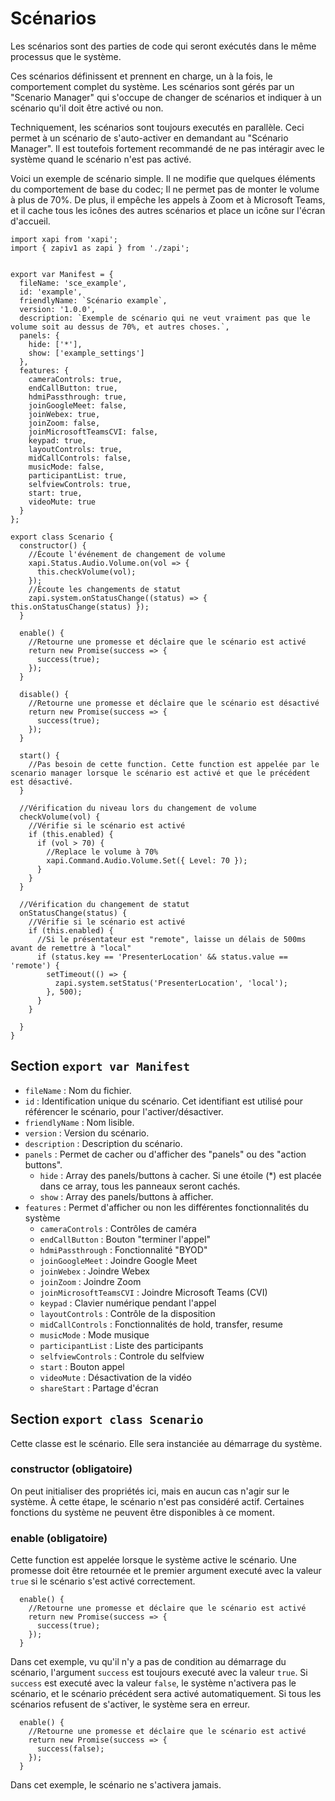 # Scénarios
Les scénarios sont des parties de code qui seront exécutés dans le même processus que le système.

Ces scénarios définissent et prennent en charge, un à la fois, le comportement complet du système. Les scénarios sont gérés par un "Scenario Manager" qui s'occupe de changer de scénarios et indiquer à un scénario qu'il doit être activé ou non.

Techniquement, les scénarios sont toujours executés en parallèle. Ceci permet à un scénario de s'auto-activer en demandant au "Scénario Manager". Il est toutefois fortement recommandé de ne pas intéragir avec le système quand le scénario n'est pas activé.

Voici un exemple de scénario simple. Il ne modifie que quelques éléments du comportement de base du codec; Il ne permet pas de monter le volume à plus de 70%. De plus, il empêche les appels à Zoom et à Microsoft Teams, et il cache tous les icônes des autres scénarios et place un icône sur l'écran d'accueil.

```JS
import xapi from 'xapi';
import { zapiv1 as zapi } from './zapi';


export var Manifest = {
  fileName: 'sce_example',
  id: 'example',
  friendlyName: `Scénario example`,
  version: '1.0.0',
  description: `Exemple de scénario qui ne veut vraiment pas que le volume soit au dessus de 70%, et autres choses.`,
  panels: {
    hide: ['*'],
    show: ['example_settings']
  },
  features: {
    cameraControls: true,
    endCallButton: true,
    hdmiPassthrough: true,
    joinGoogleMeet: false,
    joinWebex: true,
    joinZoom: false,
    joinMicrosoftTeamsCVI: false,
    keypad: true,
    layoutControls: true,
    midCallControls: false,
    musicMode: false,
    participantList: true,
    selfviewControls: true,
    start: true,
    videoMute: true
  }
};

export class Scenario {
  constructor() {
    //Écoute l'événement de changement de volume
    xapi.Status.Audio.Volume.on(vol => {
      this.checkVolume(vol);
    });
    //Écoute les changements de statut
    zapi.system.onStatusChange((status) => { this.onStatusChange(status) });
  }

  enable() {
    //Retourne une promesse et déclaire que le scénario est activé
    return new Promise(success => {
      success(true);
    });
  }

  disable() {
    //Retourne une promesse et déclaire que le scénario est désactivé
    return new Promise(success => {
      success(true);
    });
  }

  start() {
    //Pas besoin de cette function. Cette function est appelée par le scenario manager lorsque le scénario est activé et que le précédent est désactivé.
  }

  //Vérification du niveau lors du changement de volume
  checkVolume(vol) {
    //Vérifie si le scénario est activé
    if (this.enabled) {
      if (vol > 70) {
        //Replace le volume à 70%
        xapi.Command.Audio.Volume.Set({ Level: 70 });
      }
    }
  }

  //Vérification du changement de statut
  onStatusChange(status) {
    //Vérifie si le scénario est activé
    if (this.enabled) {
      //Si le présentateur est "remote", laisse un délais de 500ms avant de remettre à "local"
      if (status.key == 'PresenterLocation' && status.value == 'remote') {
        setTimeout(() => {
          zapi.system.setStatus('PresenterLocation', 'local');
        }, 500);
      }
    }

  }
}
```

## Section `export var Manifest`
- `fileName` : Nom du fichier.
- `id` : Identification unique du scénario. Cet identifiant est utilisé pour référencer le scénario, pour l'activer/désactiver.
- `friendlyName` : Nom lisible.
- `version` : Version du scénario.
- `description` : Description du scénario.
- `panels` : Permet de cacher ou d'afficher des "panels" ou des "action buttons".
  - `hide` : Array des panels/buttons à cacher. Si une étoile (*) est placée dans ce array, tous les panneaux seront cachés.
  - `show` : Array des panels/buttons à afficher.
- `features` : Permet d'afficher ou non les différentes fonctionnalités du système
  - `cameraControls` : Contrôles de caméra
  - `endCallButton` : Bouton "terminer l'appel"
  - `hdmiPassthrough` : Fonctionnalité "BYOD"
  - `joinGoogleMeet` : Joindre Google Meet
  - `joinWebex` : Joindre Webex
  - `joinZoom` : Joindre Zoom
  - `joinMicrosoftTeamsCVI` : Joindre Microsoft Teams (CVI)
  - `keypad` : Clavier numérique pendant l'appel
  - `layoutControls` : Contrôle de la disposition
  - `midCallControls` : Fonctionnalités de hold, transfer, resume
  - `musicMode` : Mode musique
  - `participantList` : Liste des participants
  - `selfviewControls` : Controle du selfview
  - `start` : Bouton appel
  - `videoMute` : Désactivation de la vidéo
  - `shareStart` : Partage d'écran
 
## Section `export class Scenario`
Cette classe est le scénario. Elle sera instanciée au démarrage du système.

### constructor (obligatoire)
On peut initialiser des propriétés ici, mais en aucun cas n'agir sur le système. À cette étape, le scénario n'est pas considéré actif. Certaines fonctions du système ne peuvent être disponibles à ce moment.

### enable (obligatoire)
Cette function est appelée lorsque le système active le scénario. Une promesse doit être retournée et le premier argument executé avec la valeur `true` si le scénario s'est activé correctement.
```JS
  enable() {
    //Retourne une promesse et déclaire que le scénario est activé
    return new Promise(success => {
      success(true);
    });
  }
```
Dans cet exemple, vu qu'il n'y a pas de condition au démarrage du scénario, l'argument `success` est toujours executé avec la valeur `true`. Si `success` est executé avec la valeur `false`, le système n'activera pas le scénario, et le scénario précédent sera activé automatiquement. Si tous les scénarios refusent de s'activer, le système sera en erreur.

```JS
  enable() {
    //Retourne une promesse et déclaire que le scénario est activé
    return new Promise(success => {
      success(false);
    });
  }
```
Dans cet exemple, le scénario ne s'activera jamais.




